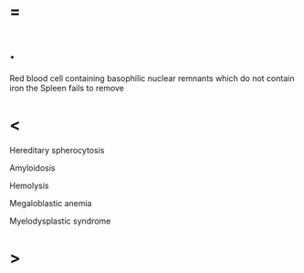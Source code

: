 # =

# .

Red blood cell containing basophilic nuclear remnants which do not contain iron the Spleen fails to remove

# <

Hereditary spherocytosis

Amyloidosis

Hemolysis

Megaloblastic anemia

Myelodysplastic syndrome

# >
